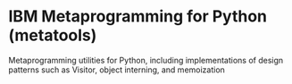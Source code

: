 # IBM Metaprogramming for Python (metatools)

Metaprogramming utilities for Python, including implementations of design patterns such as Visitor, object interning, and memoization
